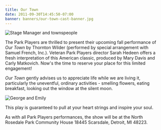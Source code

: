 ```yaml
---
title: Our Town
date: 2011-09-30T14:45:50-07:00
banner: banners/our-town-cast-banner.jpg
---
```


<!--Add details about the show below.-->
![Stage Manager and townspeople](/images/our-town-actors.jpg)

The Park Players are thrilled to present their upcoming fall performance of *Our Town* by Thornton Wilder (performed by special arrangement with Samuel French, Inc.). Veteran Park Players director Sarah Hedeen offers a fresh interpretation of this American classic, produced by Mary Davis and Carly Matkovich. Now's the time to reserve your place for this limited engagement!

*Our Town* gently advises us to appreciate life while we are living it, particularly the uneventful, ordinary activities - smelling flowers, eating breakfast, looking out the window at the silent moon.

![George and Emily](/images/our-town-george-and-emily.jpg)

This play is guaranteed to pull at your heart strings and inspire your soul.

As with all Park Players performances, the show will be at the North Rosedale Park Community House 18445 Scarsdale, Detroit, MI 48223.
